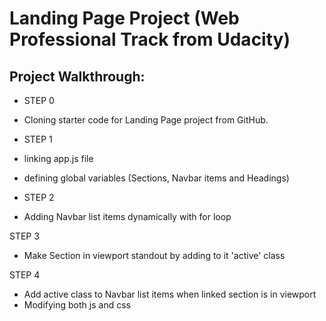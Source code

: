 # Landing Page Project (Web Professional Track from Udacity)

## Project Walkthrough:

- STEP 0

 - Cloning starter code for Landing Page project from GitHub.

- STEP 1

 - linking app.js file
 - defining global variables (Sections, Navbar items and Headings)
 
- STEP 2

 - Adding Navbar list items dynamically with for loop
 
STEP 3

 - Make Section in viewport standout by adding to it 'active' class
 
STEP 4

 - Add active class to Navbar list items when linked section is in viewport
 - Modifying both js and css 






